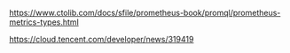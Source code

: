 https://www.ctolib.com/docs/sfile/prometheus-book/promql/prometheus-metrics-types.html

https://cloud.tencent.com/developer/news/319419